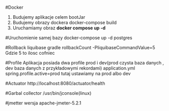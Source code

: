#Docker
1. Budujemy aplikacje celem bootJar
2. Budujemy obrazy dockera docker-compose build
3. Uruchamiamy obraz <b>docker compose up -d </b>

#Uruchomienie samej bazy
docker-compose up -d postgres

#Rollback liquibase
gradle rollbackCount  -PliquibaseCommandValue=5
Gdzie 5 to ilosc cofniec


#Profile
Aplikacja posiada dwa profile prod i dev(prod czysta baza danych , dev baza danych z przykładowymi rekordami)
application.yml
spring.profile.active=prod
tutaj ustawiamy na prod albo dev

#Actuator
http://localhost:8080/actuator/health


#Garbal collector
/usr/bin/jconsole(linux)


#jmetter
wersja apache-jmeter-5.2.1
